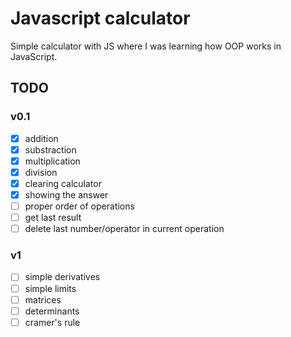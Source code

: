 # Javascript calculator
Simple calculator with JS where I was learning how OOP works in JavaScript.

## TODO
### v0.1
- [x] addition
- [x] substraction
- [x] multiplication
- [x] division
- [x] clearing calculator
- [x] showing the answer
- [ ] proper order of operations
- [ ] get last result
- [ ] delete last number/operator in current operation
### v1
- [ ] simple derivatives
- [ ] simple limits
- [ ] matrices
- [ ] determinants
- [ ] cramer's rule
